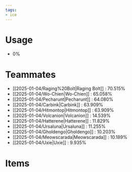 ```yaml
---
tags:
- ice
---
```

# Usage
- 0%
# Teammates
- [[2025-01-04/Raging%20Bolt|Raging Bolt]] : 70.515%
- [[2025-01-04/Wo-Chien|Wo-Chien]] : 65.058%
- [[2025-01-04/Pecharunt|Pecharunt]] : 64.080%
- [[2025-01-04/Carbink|Carbink]] : 63.909%
- [[2025-01-04/Hitmontop|Hitmontop]] : 63.909%
- [[2025-01-04/Volcanion|Volcanion]] : 14.539%
- [[2025-01-04/Hatterene|Hatterene]] : 11.829%
- [[2025-01-04/Ursaluna|Ursaluna]] : 11.255%
- [[2025-01-04/Gholdengo|Gholdengo]] : 10.203%
- [[2025-01-04/Meowscarada|Meowscarada]] : 10.189%
- [[2025-01-04/Uxie|Uxie]] : 9.935%
# Items